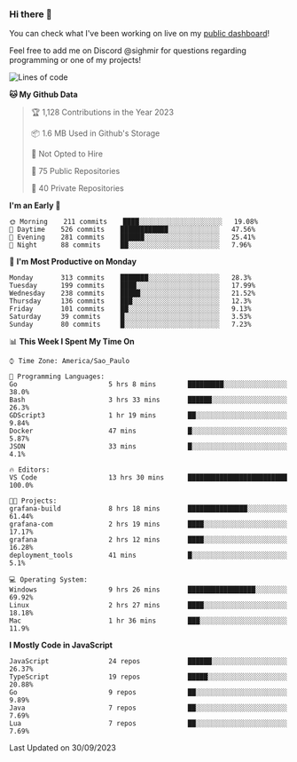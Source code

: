 ### Hi there 👋

<!--
**guicaulada/guicaulada** is a ✨ _special_ ✨ repository because its `README.md` (this file) appears on your GitHub profile.

Here are some ideas to get you started:

- 🔭 I’m currently working on ...
- 🌱 I’m currently learning ...
- 👯 I’m looking to collaborate on ...
- 🤔 I’m looking for help with ...
- 💬 Ask me about ...
- 📫 How to reach me: ...
- 😄 Pronouns: ...
- ⚡ Fun fact: ...
-->

You can check what I've been working on live on my [public dashboard](https://guicaulada.grafana.net/public-dashboards/7b7f644500ec4e6cb5d7a4e7b5ed0dab)!

Feel free to add me on Discord @sighmir for questions regarding programming or one of my projects!

<!--START_SECTION:waka-->
![Lines of code](https://img.shields.io/badge/From%20Hello%20World%20I%27ve%20Written-14.1%20million%20lines%20of%20code-blue)

**🐱 My Github Data** 

> 🏆 1,128 Contributions in the Year 2023
 > 
> 📦 1.6 MB Used in Github's Storage 
 > 
> 🚫 Not Opted to Hire
 > 
> 📜 75 Public Repositories 
 > 
> 🔑 40 Private Repositories  
 > 
**I'm an Early 🐤** 

```text
🌞 Morning    211 commits    ████░░░░░░░░░░░░░░░░░░░░░   19.08% 
🌆 Daytime    526 commits    ████████████░░░░░░░░░░░░░   47.56% 
🌃 Evening    281 commits    ██████░░░░░░░░░░░░░░░░░░░   25.41% 
🌙 Night      88 commits     ██░░░░░░░░░░░░░░░░░░░░░░░   7.96%

```
📅 **I'm Most Productive on Monday** 

```text
Monday       313 commits    ███████░░░░░░░░░░░░░░░░░░   28.3% 
Tuesday      199 commits    ████░░░░░░░░░░░░░░░░░░░░░   17.99% 
Wednesday    238 commits    █████░░░░░░░░░░░░░░░░░░░░   21.52% 
Thursday     136 commits    ███░░░░░░░░░░░░░░░░░░░░░░   12.3% 
Friday       101 commits    ██░░░░░░░░░░░░░░░░░░░░░░░   9.13% 
Saturday     39 commits     █░░░░░░░░░░░░░░░░░░░░░░░░   3.53% 
Sunday       80 commits     █░░░░░░░░░░░░░░░░░░░░░░░░   7.23%

```


📊 **This Week I Spent My Time On** 

```text
⌚︎ Time Zone: America/Sao_Paulo

💬 Programming Languages: 
Go                       5 hrs 8 mins        █████████░░░░░░░░░░░░░░░░   38.0% 
Bash                     3 hrs 33 mins       ██████░░░░░░░░░░░░░░░░░░░   26.3% 
GDScript3                1 hr 19 mins        ██░░░░░░░░░░░░░░░░░░░░░░░   9.84% 
Docker                   47 mins             █░░░░░░░░░░░░░░░░░░░░░░░░   5.87% 
JSON                     33 mins             █░░░░░░░░░░░░░░░░░░░░░░░░   4.1%

🔥 Editors: 
VS Code                  13 hrs 30 mins      █████████████████████████   100.0%

🐱‍💻 Projects: 
grafana-build            8 hrs 18 mins       ███████████████░░░░░░░░░░   61.44% 
grafana-com              2 hrs 19 mins       ████░░░░░░░░░░░░░░░░░░░░░   17.17% 
grafana                  2 hrs 12 mins       ████░░░░░░░░░░░░░░░░░░░░░   16.28% 
deployment_tools         41 mins             █░░░░░░░░░░░░░░░░░░░░░░░░   5.1%

💻 Operating System: 
Windows                  9 hrs 26 mins       █████████████████░░░░░░░░   69.92% 
Linux                    2 hrs 27 mins       ████░░░░░░░░░░░░░░░░░░░░░   18.18% 
Mac                      1 hr 36 mins        ███░░░░░░░░░░░░░░░░░░░░░░   11.9%

```

**I Mostly Code in JavaScript** 

```text
JavaScript               24 repos            ██████░░░░░░░░░░░░░░░░░░░   26.37% 
TypeScript               19 repos            █████░░░░░░░░░░░░░░░░░░░░   20.88% 
Go                       9 repos             ██░░░░░░░░░░░░░░░░░░░░░░░   9.89% 
Java                     7 repos             ██░░░░░░░░░░░░░░░░░░░░░░░   7.69% 
Lua                      7 repos             ██░░░░░░░░░░░░░░░░░░░░░░░   7.69%

```



 Last Updated on 30/09/2023
<!--END_SECTION:waka-->
